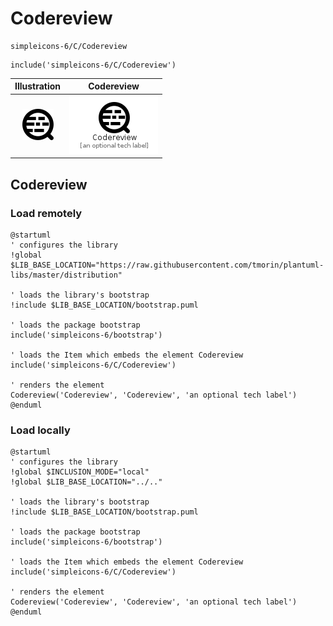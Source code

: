 # Codereview


```text
simpleicons-6/C/Codereview
```

```text
include('simpleicons-6/C/Codereview')
```



| Illustration | Codereview |
| :---: | :---: |
| ![illustration for Illustration](../../simpleicons-6/C/Codereview.png) | ![illustration for Codereview](../../simpleicons-6/C/Codereview.Local.png) |




## Codereview

### Load remotely
```plantuml
@startuml
' configures the library
!global $LIB_BASE_LOCATION="https://raw.githubusercontent.com/tmorin/plantuml-libs/master/distribution"

' loads the library's bootstrap
!include $LIB_BASE_LOCATION/bootstrap.puml

' loads the package bootstrap
include('simpleicons-6/bootstrap')

' loads the Item which embeds the element Codereview
include('simpleicons-6/C/Codereview')

' renders the element
Codereview('Codereview', 'Codereview', 'an optional tech label')
@enduml
```

### Load locally
```plantuml
@startuml
' configures the library
!global $INCLUSION_MODE="local"
!global $LIB_BASE_LOCATION="../.."

' loads the library's bootstrap
!include $LIB_BASE_LOCATION/bootstrap.puml

' loads the package bootstrap
include('simpleicons-6/bootstrap')

' loads the Item which embeds the element Codereview
include('simpleicons-6/C/Codereview')

' renders the element
Codereview('Codereview', 'Codereview', 'an optional tech label')
@enduml
```

